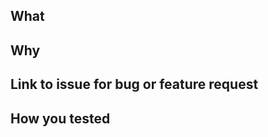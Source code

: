 ## What
<!-- A clear and concise description of your change. -->

## Why
<!-- A short description of why this change is being made. -->

## Link to issue for bug or feature request
<!-- A link to the GitHub issue reporting the bug or requesting the feature. -->

## How you tested
<!-- A description of how you tested. For example, adding new unit/integration/load tests. -->

